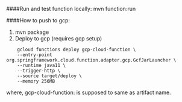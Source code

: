 ####Run and test function locally: 
mvn function:run

####How to push to gcp:

1. mvn package
2. Deploy to gcp (requires gcp setup) 
```
    gcloud functions deploy gcp-cloud-function \
    --entry-point org.springframework.cloud.function.adapter.gcp.GcfJarLauncher \
    --runtime java11 \
    --trigger-http \
    --source target/deploy \
    --memory 256MB
```
  where, gcp-cloud-function: is supposed to same as artifact name.

